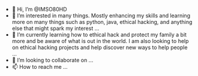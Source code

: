 - 👋 Hi, I’m @IMSO80HD
- 👀 I’m interested in many things. Mostly enhancing my skills and learning more on many things such as python, java, ethical hacking, and anything else that might spark my interest ...
- 🌱 I’m currently learning how to ethical hack and protect my family a bit more and be aware of what is out in the world. I am also looking to help on ethical hacking projects and help discover new ways to help people ...
- 💞️ I’m looking to collaborate on ...
- 📫 How to reach me ...

<!---
IMSO80HD/IMSO80HD is a ✨ special ✨ repository because its `README.md` (this file) appears on your GitHub profile.
You can click the Preview link to take a look at your changes.
--->

